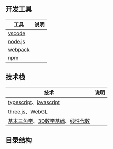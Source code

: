 
## 开发工具
工具 | 说明 
----|-----
[vscode](https://code.visualstudio.com/) |
[node.js](http://nodejs.cn/) | 
[webpack](https://webpack.docschina.org/) | 
[npm](https://docs.npmjs.com/) | 


## 技术栈
技术 | 说明 
----|-----
[typescript](https://www.tslang.cn/docs/home.html)、[javascript](https://developer.mozilla.org/zh-CN/docs/Web/JavaScript/Guide) |
[three.js](https://threejs.org/)、[WebGL](https://book.douban.com/subject/25909351/) |
[基本三角学](http://open.163.com/newview/movie/courseintro?newurl=%2Fspecial%2FKhan%2Ftrigonometry.html)、[3D数学基础](https://book.douban.com/subject/1400419/)、[线性代数](http://immersivemath.com/ila/index.html)|

## 目录结构
